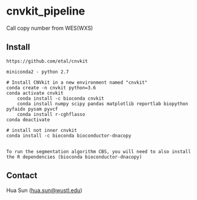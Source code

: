 # cnvkit_pipeline
Call copy number from WES(WXS)


## Install

```
https://github.com/etal/cnvkit

miniconda2 - python 2.7

# Install CNVkit in a new environment named "cnvkit"
conda create -n cnvkit python=3.6
conda activate cnvkit
	conda install -c bioconda cnvkit
	conda install numpy scipy pandas matplotlib reportlab biopython pyfaidx pysam pyvcf
	conda install r-cghflasso
conda deactivate

# install not inner cnvkit
conda install -c bioconda bioconductor-dnacopy


To run the segmentation algorithm CBS, you will need to also install the R dependencies (bioconda bioconductor-dnacopy)

```




## Contact
Hua Sun (hua.sun@wustl.edu)
